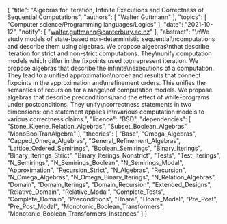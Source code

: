 {
    "title": "Algebras for Iteration, Infinite Executions and Correctness of Sequential Computations",
    "authors": [
        "Walter Guttmann"
    ],
    "topics": [
        "Computer science/Programming languages/Logics"
    ],
    "date": "2021-10-12",
    "notify": [
        "walter.guttmann@canterbury.ac.nz"
    ],
    "abstract": "\nWe study models of state-based non-deterministic sequential\ncomputations and describe them using algebras. We propose algebras\nthat describe iteration for strict and non-strict computations. They\nunify computation models which differ in the fixpoints used to\nrepresent iteration. We propose algebras that describe the infinite\nexecutions of a computation. They lead to a unified approximation\norder and results that connect fixpoints in the approximation and\nrefinement orders. This unifies the semantics of recursion for a range\nof computation models. We propose algebras that describe preconditions\nand the effect of while-programs under postconditions. They unify\ncorrectness statements in two dimensions: one statement applies in\nvarious computation models to various correctness claims.",
    "licence": "BSD",
    "dependencies": [
        "Stone_Kleene_Relation_Algebras",
        "Subset_Boolean_Algebras",
        "MonoBoolTranAlgebra"
    ],
    "theories": [
        "Base",
        "Omega_Algebras",
        "Capped_Omega_Algebras",
        "General_Refinement_Algebras",
        "Lattice_Ordered_Semirings",
        "Boolean_Semirings",
        "Binary_Iterings",
        "Binary_Iterings_Strict",
        "Binary_Iterings_Nonstrict",
        "Tests",
        "Test_Iterings",
        "N_Semirings",
        "N_Semirings_Boolean",
        "N_Semirings_Modal",
        "Approximation",
        "Recursion_Strict",
        "N_Algebras",
        "Recursion",
        "N_Omega_Algebras",
        "N_Omega_Binary_Iterings",
        "N_Relation_Algebras",
        "Domain",
        "Domain_Iterings",
        "Domain_Recursion",
        "Extended_Designs",
        "Relative_Domain",
        "Relative_Modal",
        "Complete_Tests",
        "Complete_Domain",
        "Preconditions",
        "Hoare",
        "Hoare_Modal",
        "Pre_Post",
        "Pre_Post_Modal",
        "Monotonic_Boolean_Transformers",
        "Monotonic_Boolean_Transformers_Instances"
    ]
}
